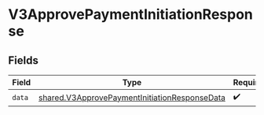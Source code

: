 # V3ApprovePaymentInitiationResponse


## Fields

| Field                                                                                                          | Type                                                                                                           | Required                                                                                                       | Description                                                                                                    |
| -------------------------------------------------------------------------------------------------------------- | -------------------------------------------------------------------------------------------------------------- | -------------------------------------------------------------------------------------------------------------- | -------------------------------------------------------------------------------------------------------------- |
| `data`                                                                                                         | [shared.V3ApprovePaymentInitiationResponseData](../../models/shared/v3approvepaymentinitiationresponsedata.md) | :heavy_check_mark:                                                                                             | N/A                                                                                                            |